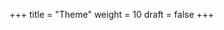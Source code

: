 +++
title = "Theme"
weight = 10
draft = false
+++
<span class="dot" id="navy"></span>
<span class="dot" id="grey"></span>
<span class="dot" id="white"></span>
